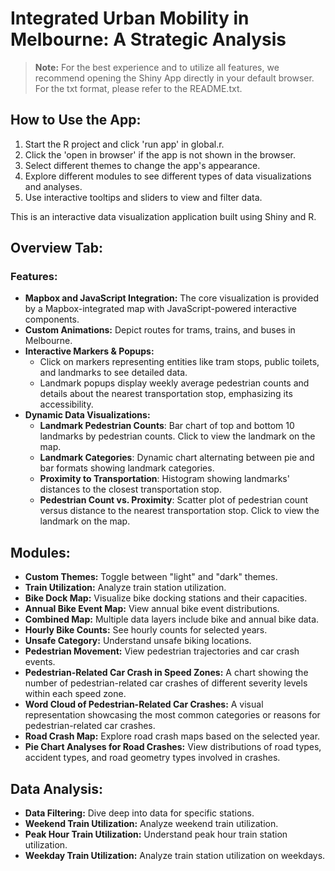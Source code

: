 # Integrated Urban Mobility in Melbourne: A Strategic Analysis

> **Note:** For the best experience and to utilize all features, we recommend opening the Shiny App directly in your default browser. For the txt format, please refer to the README.txt.

## How to Use the App:

1. Start the R project and click 'run app' in global.r.
2. Click the 'open in browser' if the app is not shown in the browser.
3. Select different themes to change the app's appearance.
4. Explore different modules to see different types of data visualizations and analyses.
5. Use interactive tooltips and sliders to view and filter data.

This is an interactive data visualization application built using Shiny and R.

## Overview Tab:

### Features:

- **Mapbox and JavaScript Integration:** The core visualization is provided by a Mapbox-integrated map with JavaScript-powered interactive components.
- **Custom Animations:** Depict routes for trams, trains, and buses in Melbourne.
- **Interactive Markers & Popups:** 
  - Click on markers representing entities like tram stops, public toilets, and landmarks to see detailed data.
  - Landmark popups display weekly average pedestrian counts and details about the nearest transportation stop, emphasizing its accessibility.
- **Dynamic Data Visualizations:** 
  - **Landmark Pedestrian Counts**: Bar chart of top and bottom 10 landmarks by pedestrian counts. Click to view the landmark on the map.
  - **Landmark Categories**: Dynamic chart alternating between pie and bar formats showing landmark categories.
  - **Proximity to Transportation**: Histogram showing landmarks' distances to the closest transportation stop.
  - **Pedestrian Count vs. Proximity**: Scatter plot of pedestrian count versus distance to the nearest transportation stop. Click to view the landmark on the map.

## Modules:

- **Custom Themes:** Toggle between "light" and "dark" themes.
- **Train Utilization:** Analyze train station utilization.
- **Bike Dock Map:** Visualize bike docking stations and their capacities.
- **Annual Bike Event Map:** View annual bike event distributions.
- **Combined Map:** Multiple data layers include bike and annual bike data.
- **Hourly Bike Counts:** See hourly counts for selected years.
- **Unsafe Category:** Understand unsafe biking locations.
- **Pedestrian Movement:** View pedestrian trajectories and car crash events.
- **Pedestrian-Related Car Crash in Speed Zones:** A chart showing the number of pedestrian-related car crashes of different severity levels within each speed zone.
- **Word Cloud of Pedestrian-Related Car Crashes:** A visual representation showcasing the most common categories or reasons for pedestrian-related car crashes.
- **Road Crash Map:** Explore road crash maps based on the selected year.
- **Pie Chart Analyses for Road Crashes:** View distributions of road types, accident types, and road geometry types involved in crashes.

## Data Analysis:

- **Data Filtering:** Dive deep into data for specific stations.
- **Weekend Train Utilization:** Analyze weekend train utilization.
- **Peak Hour Train Utilization:** Understand peak hour train station utilization.
- **Weekday Train Utilization:** Analyze train station utilization on weekdays.

